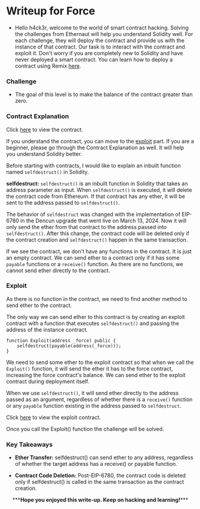 # Writeup for Force

- Hello h4ck3r, welcome to the world of smart contract hacking. Solving the challenges from Ethernaut will help you understand Solidity well. For each challenge, they will deploy the contract and provide us with the instance of that contract. Our task is to interact with the contract and exploit it. Don't worry if you are completely new to Solidity and have never deployed a smart contract. You can learn how to deploy a contract using Remix [here](https://youtu.be/3xNFZI8Ste4?si=i3cWN87OpX85zp6k).

### Challenge

- The goal of this level is to make the balance of the contract greater than zero.

### Contract Explanation

Click [here](./src/contracts/Force.sol) to view the contract.

If you understand the contract, you can move to the [exploit](#exploit) part. If you are a beginner, please go through the Contract Explanation as well. It will help you understand Solidity better.

Before starting with contracts, I would like to explain an inbuilt function named `selfdestruct()` in Solidity.

**selfdestruct:** `selfdestruct()` is an inbuilt function in Solidity that takes an address parameter as input. When `selfdestruct()` is executed, it will delete the contract code from Ethereum. If that contract has any ether, it will be sent to the address passed to `selfdestruct()`.

The behavior of `selfdestruct` was changed with the implementation of EIP-6780 in the Dencun upgrade that went live on March 13, 2024. Now it will only send the ether from that contract to the address passed into `selfdestruct()`. After this change, the contract code will be deleted only if the contract creation and `selfdestruct()` happen in the same transaction.

If we see the contract, we don't have any functions in the contract. It is just an empty contract. We can send ether to a contract only if it has some `payable` functions or a `receive()` function. As there are no functions, we cannot send ether directly to the contract.

### Exploit

As there is no function in the contract, we need to find another method to send ether to the contract.

The only way we can send ether to this contract is by creating an exploit contract with a function that executes `selfdestruct()` and passing the address of the instance contract.

```solidity
function Exploit(address _force) public {
    selfdestruct(payable(address(_force)));
}
```

We need to send some ether to the exploit contract so that when we call the `Exploit()` function, it will send the ether it has to the force contract, increasing the force contract's balance. We can send ether to the exploit contract during deployment itself.

When we use `selfdestruct()`, it will send ether directly to the address passed as an argument, regardless of whether there is a `receive()` function or any `payable` function existing in the address passed to `selfdestruct`.

Click [here](./Exploit/Exploit.sol) to view the exploit contract.

Once you call the Exploit() function the challenge will be solved.

### Key Takeaways

- **Ether Transfer:** selfdestruct() can send ether to any address, regardless of whether the target address has a receive() or payable function.

- **Contract Code Deletion:** Post-EIP-6780, the contract code is deleted only if selfdestruct() is called in the same transaction as the contract creation.

<p style="text-align:center;">***<strong>Hope you enjoyed this write-up. Keep on hacking and learning!</strong>***</p>
